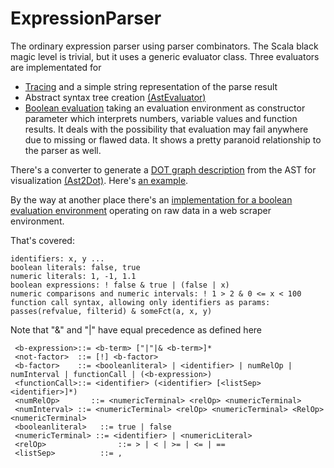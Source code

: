 # ExpressionParser

The ordinary expression parser using parser combinators. The Scala black magic level is trivial, but it uses a generic evaluator class. Three evaluators are implementated for

* [Tracing](https://github.com/curiosag/expressionparser/blob/master/src/org/cg/scala/expressionparser/ExprEvaluator.scala) and a simple string representation of the parse result
* Abstract syntax tree creation [(AstEvaluator)](https://github.com/curiosag/expressionparser/blob/master/src/org/cg/scala/expressionparser/AstEvaluator.scala)
* [Boolean evaluation](https://github.com/curiosag/expressionparser/blob/master/src/org/cg/scala/expressionparser/BooleanEvaluator.scala) taking an evaluation environment as constructor parameter which interprets numbers, variable values and function results. It deals with the possibility that evaluation may fail anywhere due to missing or flawed data. It shows a pretty paranoid relationship to the parser as well.

There's a converter to generate a [DOT graph description](http://www.graphviz.org/Documentation.php) from the AST for visualization [(Ast2Dot)](https://github.com/curiosag/expressionparser/blob/master/src/org/cg/scala/expressionparser/Ast2Dot.scala). Here's [an example](https://raw.githubusercontent.com/curiosag/expressionparser/master/expression.gif).

By the way at another place there's an [implementation for a boolean evaluation environment](https://github.com/curiosag/AdScraperExpressionFilter/blob/master/src/org/cg/adscraper/exprFilter/ExprEvaluatorAdScraper.scala) operating on raw data in a web scraper environment.

That's covered:
    
    identifiers: x, y ...
    boolean literals: false, true
    numeric literals: 1, -1, 1.1 
    boolean expressions: ! false & true | (false | x)
    numeric comparisons and numeric intervals: ! 1 > 2 & 0 <= x < 100
    function call syntax, allowing only identifiers as params: passes(refvalue, filterid) & someFct(a, x, y)
    
Note that "&" and "|" have equal precedence as defined here

     <b-expression>::= <b-term> ["|"|& <b-term>]*
     <not-factor>  ::= [!] <b-factor>
     <b-factor>    ::= <booleanliteral> | <identifier> | numRelOp | numInterval | functionCall | (<b-expression>) 
     <functionCall>::= <identifier> (<identifier> [<listSep> <identifier>]*)
     <numRelOp> 	  ::= <numericTerminal> <relOp> <numericTerminal>
     <numInterval> ::= <numericTerminal> <relOp> <numericTerminal> <RelOp> <numericTerminal>
     <booleanliteral>   ::= true | false 
     <numericTerminal> ::= <identifier> | <numericLiteral>
     <relOp>				::= > | < | >= | <= | ==
     <listSep>			::= ,
